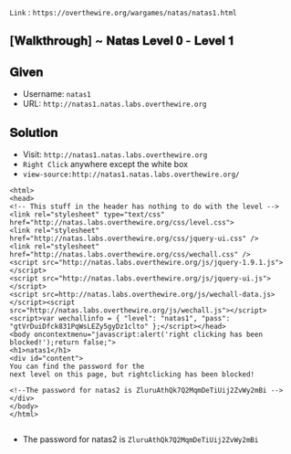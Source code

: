 `Link` : `https://overthewire.org/wargames/natas/natas1.html`
## [𝐖𝐚𝐥𝐤𝐭𝐡𝐫𝐨𝐮𝐠𝐡] ~ 𝐍𝐚𝐭𝐚𝐬 𝐋𝐞𝐯𝐞𝐥 𝟎 - 𝐋𝐞𝐯𝐞𝐥 𝟏

## 𝐆𝐢𝐯𝐞𝐧

- Username: `natas1`
- URL:      `http://natas1.natas.labs.overthewire.org`

## 𝐒𝐨𝐥𝐮𝐭𝐢𝐨𝐧

- Visit: `http://natas1.natas.labs.overthewire.org`
- `Right Click` anywhere except the white box
- `view-source:http://natas1.natas.labs.overthewire.org/`

```
<html>
<head>
<!-- This stuff in the header has nothing to do with the level -->
<link rel="stylesheet" type="text/css" href="http://natas.labs.overthewire.org/css/level.css">
<link rel="stylesheet" href="http://natas.labs.overthewire.org/css/jquery-ui.css" />
<link rel="stylesheet" href="http://natas.labs.overthewire.org/css/wechall.css" />
<script src="http://natas.labs.overthewire.org/js/jquery-1.9.1.js"></script>
<script src="http://natas.labs.overthewire.org/js/jquery-ui.js"></script>
<script src=http://natas.labs.overthewire.org/js/wechall-data.js></script><script src="http://natas.labs.overthewire.org/js/wechall.js"></script>
<script>var wechallinfo = { "level": "natas1", "pass": "gtVrDuiDfck831PqWsLEZy5gyDz1clto" };</script></head>
<body oncontextmenu="javascript:alert('right clicking has been blocked!');return false;">
<h1>natas1</h1>
<div id="content">
You can find the password for the
next level on this page, but rightclicking has been blocked!

<!--The password for natas2 is ZluruAthQk7Q2MqmDeTiUij2ZvWy2mBi -->
</div>
</body>
</html>


```

- The password for natas2 is `ZluruAthQk7Q2MqmDeTiUij2ZvWy2mBi`
